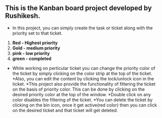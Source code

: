 ## This is the Kanban board project developed by Rushikesh.
* In this project, you can simply create the task or ticket along with the priority set to that ticket.

1.  **Red - Highest priority**
2.  **Gold - medium priority**
3.  **pink - low priority**
4.  **green - completed**

* While working on perticular ticket you can change the priority color of the ticket by simply clicking on the color strip at the top of the ticket.
*Also, you can edit the content by clicking the lock/unlock icon in the ticket.
*This project also provide the functionality of filtering the ticket on the basis of priority color. This can be done by clicking on the desired priority color at the top of the window.
*Double click on any color disables the filtering of the ticket.
*You can delete the ticket by clicking on the bin icon, once it get active(red color) then you can click on the desired ticket and that ticket will get deleted.
